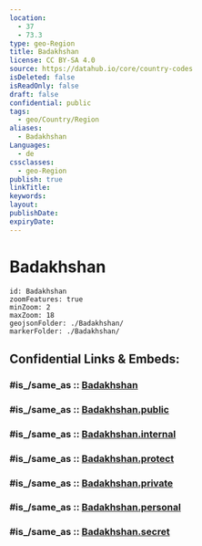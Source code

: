 ```yaml
---
location:
  - 37
  - 73.3
type: geo-Region
title: Badakhshan
license: CC BY-SA 4.0
source: https://datahub.io/core/country-codes
isDeleted: false
isReadOnly: false
draft: false
confidential: public
tags:
  - geo/Country/Region
aliases:
  - Badakhshan
Languages:
  - de
cssclasses:
  - geo-Region
publish: true
linkTitle:
keywords:
layout:
publishDate:
expiryDate:
---
```


# Badakhshan

```leaflet
id: Badakhshan
zoomFeatures: true 
minZoom: 2 
maxZoom: 18
geojsonFolder: ./Badakhshan/
markerFolder: ./Badakhshan/
```


## Confidential Links & Embeds: 

### #is_/same_as :: [Badakhshan](/_Standards/Earth/Continent/Asia/Asia~Central/Afghanistan/provinces~Afghanistan/Badakhshan.md) 

### #is_/same_as :: [Badakhshan.public](/_public/Earth/Continent/Asia/Asia~Central/Afghanistan/provinces~Afghanistan/Badakhshan.public.md) 

### #is_/same_as :: [Badakhshan.internal](/_internal/Earth/Continent/Asia/Asia~Central/Afghanistan/provinces~Afghanistan/Badakhshan.internal.md) 

### #is_/same_as :: [Badakhshan.protect](/_protect/Earth/Continent/Asia/Asia~Central/Afghanistan/provinces~Afghanistan/Badakhshan.protect.md) 

### #is_/same_as :: [Badakhshan.private](/_private/Earth/Continent/Asia/Asia~Central/Afghanistan/provinces~Afghanistan/Badakhshan.private.md) 

### #is_/same_as :: [Badakhshan.personal](/_personal/Earth/Continent/Asia/Asia~Central/Afghanistan/provinces~Afghanistan/Badakhshan.personal.md) 

### #is_/same_as :: [Badakhshan.secret](/_secret/Earth/Continent/Asia/Asia~Central/Afghanistan/provinces~Afghanistan/Badakhshan.secret.md)

